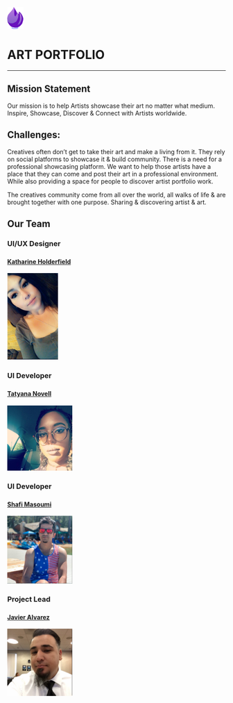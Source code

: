 ![art_brush_logo](img/small-logo.png) <h1>ART PORTFOLIO</h1>
- - - - 
<h2>Mission Statement</h2>
Our mission is to help Artists showcase their art no matter what medium. 
Inspire, Showcase, Discover & Connect with Artists worldwide.


<h2>Challenges:</h2>
Creatives often don’t get to take their art and make a living from it. They rely on social platforms to showcase it & build community. There is a need for a professional showcasing platform. We want to help those artists have a place that they can come and post their art in a professional environment. While also providing a space for people to discover artist portfolio work.
 
The creatives community come from all over the world, all walks of life & are brought together with one purpose. Sharing & discovering artist & art.

<h2>Our Team</h2>

<h3>UI/UX Designer<h3>

[<h4>Katharine Holderfield</h4>](https://www.linkedin.com/in/katharineashley/)
 
<img src="img/ash.png" height="200px" alt='Ashes Holderfeild'/>



<h3>UI Developer<h3>

[<h4>Tatyana Novell</h4>](https://www.linkedin.com/in/tatyana-novell-b0168bb1/)
 
<img src="img/taty.jpg" width="150px" alt='Tatyana Novell' />


<h3>UI Developer<h3>

[<h4>Shafi Masoumi</h4>](https://www.linkedin.com/in/shafi-masoumi-ab099733/)
 
<img src="img/shafi.png" width="150px" alt='Shafi Masoumi' />

<h3>Project Lead<h3>

[<h4>Javier Alvarez</h4>](https://www.linkedin.com/in/javier-alvarez-492734102/)
 
<img src="img/javier.png" width="150px" alt='Javier Alvarez' />
